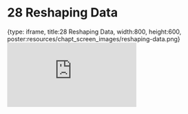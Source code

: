 # 28 Reshaping Data
 
{type: iframe, title:28 Reshaping Data, width:800, height:600, poster:resources/chapt_screen_images/reshaping-data.png}
![](https://datatrail-jhu.github.io/DataTrail_ReOrg/no_toc/reshaping-data.html)
 

 
